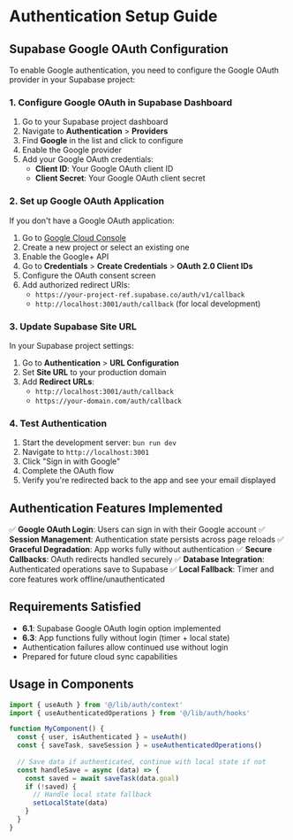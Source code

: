 # Authentication Setup Guide

## Supabase Google OAuth Configuration

To enable Google authentication, you need to configure the Google OAuth provider in your Supabase project:

### 1. Configure Google OAuth in Supabase Dashboard

1. Go to your Supabase project dashboard
2. Navigate to **Authentication** > **Providers**
3. Find **Google** in the list and click to configure
4. Enable the Google provider
5. Add your Google OAuth credentials:
   - **Client ID**: Your Google OAuth client ID
   - **Client Secret**: Your Google OAuth client secret

### 2. Set up Google OAuth Application

If you don't have a Google OAuth application:

1. Go to [Google Cloud Console](https://console.cloud.google.com/)
2. Create a new project or select an existing one
3. Enable the Google+ API
4. Go to **Credentials** > **Create Credentials** > **OAuth 2.0 Client IDs**
5. Configure the OAuth consent screen
6. Add authorized redirect URIs:
   - `https://your-project-ref.supabase.co/auth/v1/callback`
   - `http://localhost:3001/auth/callback` (for local development)

### 3. Update Supabase Site URL

In your Supabase project settings:
1. Go to **Authentication** > **URL Configuration**
2. Set **Site URL** to your production domain
3. Add **Redirect URLs**:
   - `http://localhost:3001/auth/callback`
   - `https://your-domain.com/auth/callback`

### 4. Test Authentication

1. Start the development server: `bun run dev`
2. Navigate to `http://localhost:3001`
3. Click "Sign in with Google"
4. Complete the OAuth flow
5. Verify you're redirected back to the app and see your email displayed

## Authentication Features Implemented

✅ **Google OAuth Login**: Users can sign in with their Google account
✅ **Session Management**: Authentication state persists across page reloads
✅ **Graceful Degradation**: App works fully without authentication
✅ **Secure Callbacks**: OAuth redirects handled securely
✅ **Database Integration**: Authenticated operations save to Supabase
✅ **Local Fallback**: Timer and core features work offline/unauthenticated

## Requirements Satisfied

- **6.1**: Supabase Google OAuth login option implemented
- **6.3**: App functions fully without login (timer + local state)
- Authentication failures allow continued use without login
- Prepared for future cloud sync capabilities

## Usage in Components

```typescript
import { useAuth } from '@/lib/auth/context'
import { useAuthenticatedOperations } from '@/lib/auth/hooks'

function MyComponent() {
  const { user, isAuthenticated } = useAuth()
  const { saveTask, saveSession } = useAuthenticatedOperations()
  
  // Save data if authenticated, continue with local state if not
  const handleSave = async (data) => {
    const saved = await saveTask(data.goal)
    if (!saved) {
      // Handle local state fallback
      setLocalState(data)
    }
  }
}
```